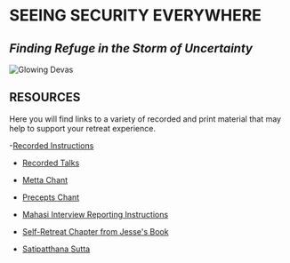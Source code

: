 # SEEING SECURITY EVERYWHERE
## *Finding Refuge in the Storm of Uncertainty*

![Glowing Devas](https://storage.googleapis.com/vipassanahawaii-courses/buddha11.jpg)

## RESOURCES
Here you will find links to a variety of recorded and print material that may help to support your retreat experience.

-[Recorded Instructions](https://vipassanahawaii.org/resources/instructions/)

- [Recorded Talks](https://vipassanahawaii.org/resources/talks/)

- [Metta Chant](https://storage.cloud.google.com/vipassanahawaii-courses/TradishMettaPLUS.pdf)

- [Precepts Chant](
https://storage.cloud.google.com/vipassanahawaii-courses/6Precepts%20ChantSR.pdf)

- [Mahasi Interview Reporting Instructions](
https://storage.cloud.google.com/vipassanahawaii-courses/ReportingInstructions.pdf
)

- [Self-Retreat Chapter from Jesse's Book](https://medium.com/@dolessforpeace/insurgent-heart-a-vipassana-manual-for-the-guerrilla-yogi-11-863b429e9269)

- [Satipatthana Sutta](
https://storage.cloud.google.com/vipassanahawaii-courses/direct-path.pdf
)
